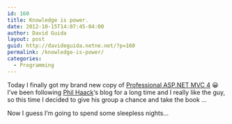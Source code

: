 ```yaml
---
id: 160
title: Knowledge is power.
date: 2012-10-15T14:07:45-04:00
author: David Guida
layout: post
guid: http://davideguida.netne.net/?p=160
permalink: /knowledge-is-power/
categories:
  - Programming
---
```

Today I finally got my brand new copy of <a href="http://www.amazon.com/Professional-ASP-NET-MVC-Jon-Galloway/dp/111834846X" target="_blank">Professional ASP.NET MVC 4</a> 😀  
I&#8217;ve been following [Phil Haack](http://haacked.com/)&#8216;s blog for a long time and I really like the guy, so this time I decided to give his group a chance and take the book &#8230;

Now I guess I&#8217;m going to spend some sleepless nights&#8230;

<div class="post-details-footer-widgets">
</div>